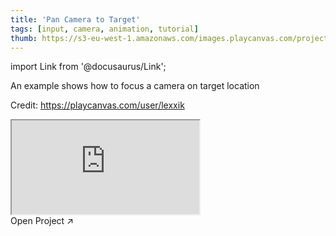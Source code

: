 ```yaml
---
title: 'Pan Camera to Target'
tags: [input, camera, animation, tutorial]
thumb: https://s3-eu-west-1.amazonaws.com/images.playcanvas.com/projects/12/693889/B745F1-image-75.jpg
---
```


import Link from '@docusaurus/Link';

An example shows how to focus a camera on target location

Credit: https://playcanvas.com/user/lexxik

<div className="iframe-container">
    <iframe src="https://playcanv.as/p/5SJsWtg3/" title="Pan Camera to Target" allow="camera; microphone; xr-spatial-tracking; fullscreen" allowfullscreen></iframe>
</div>

<Link to='https://playcanvas.com/project/693889/'>Open Project ↗</Link>
